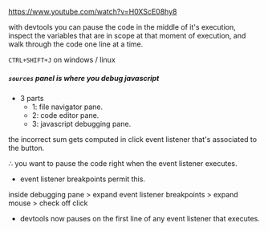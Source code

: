 https://www.youtube.com/watch?v=H0XScE08hy8

with devtools you can pause the code in the middle of it's execution, inspect the variables that are in scope at that moment of execution, and walk through the code one line at a time.

`CTRL+SHIFT+J` on windows / linux

##### `sources` panel is where you debug javascript
- 3 parts
    - 1: file navigator pane.
    - 2: code editor pane.
    - 3: javascript debugging pane.


the incorrect sum gets computed in click event listener that's associated to the button.

∴ you want to pause the code right when the event listener executes.

- event listener breakpoints permit this.

inside debugging pane > expand event listener breakpoints > expand mouse > check off click

- devtools now pauses on the first line of any event listener that executes.


[//]: # (status: stopped early since i realised this video wasn't showing me what i needed now, which is approximately ~~~how to debug jquery uumm <commands>? entered into the chrome devtools console~~~)